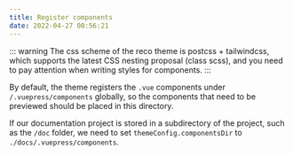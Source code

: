 ```yaml
---
title: Register components
date: 2022-04-27 00:56:21
---
```


::: warning
The css scheme of the reco theme is postcss + tailwindcss, which supports the latest CSS nesting proposal (class scss), and you need to pay attention when writing styles for components.
:::

By default, the theme registers the `.vue` components under `/.vuepress/components` globally, so the components that need to be previewed should be placed in this directory.

If our documentation project is stored in a subdirectory of the project, such as the `/doc` folder, we need to set `themeConfig.componentsDir` to `./docs/.vuepress/components`.
